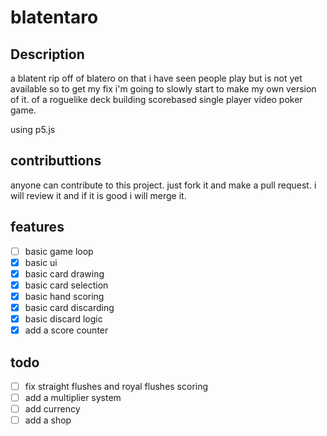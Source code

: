 # blatentaro

## Description

a blatent rip off of blatero on that i have seen people play but is not yet available so to get my fix i'm going to slowly start to make my own version of it. of a roguelike deck building scorebased single player video poker game.

using p5.js

## contributtions

anyone can contribute to this project. just fork it and make a pull request. i will review it and if it is good i will merge it.

## features

- [ ] basic game loop
- [x] basic ui
- [x] basic card drawing
- [x] basic card selection
- [x] basic hand scoring
- [x] basic card discarding
- [x] basic discard logic
- [x] add a score counter

## todo
- [ ] fix straight flushes and royal flushes scoring
- [ ] add a multiplier system
- [ ] add currency
- [ ] add a shop